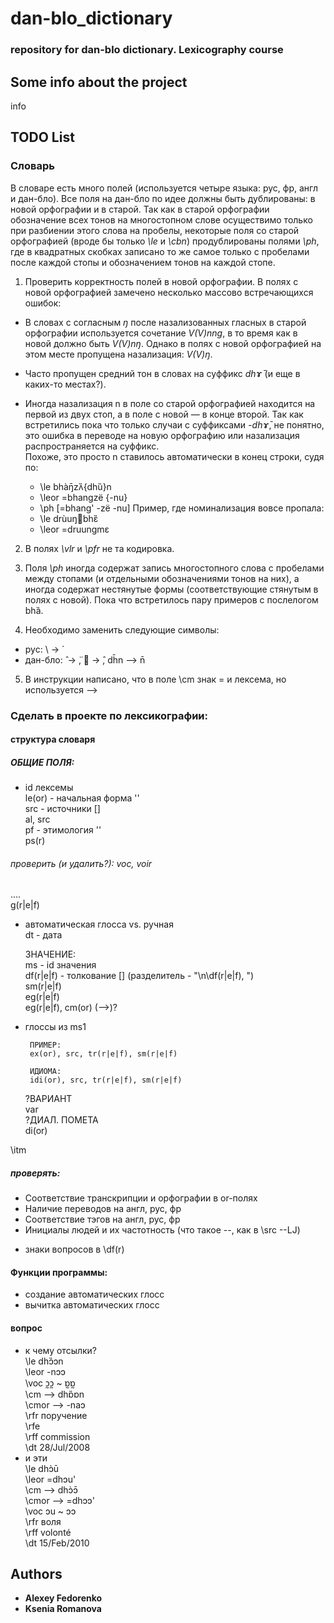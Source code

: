 # dan-blo_dictionary
### repository for dan-blo dictionary. Lexicography course 

## Some info about the project 
info 

## TODO List 

### Словарь
В словаре есть много полей (используется четыре языка: рус, фр, англ и дан-бло). Все поля на дан-бло по идее должны быть дублированы: в новой орфографии и в старой.
Так как в старой орфографии обозначение всех тонов на многостопном слове осуществимо только при разбиении этого слова на пробелы, некоторые поля со старой орфографией (вроде бы только *\le* и *\cbn*) продублированы полями *\ph*, где в квадратных скобках записано то же самое только с пробелами после каждой стопы и обозначением тонов на каждой стопе.


1. Проверить корректность полей в новой орфографии.
В полях с новой орфографией замечено несколько массово встречающихся ошибок:

- В словах с согласным *ŋ* после назализованных гласных в старой орфографии используется сочетание *V(V)nng*, в то время как в новой должно быть *V(V)nŋ*. Однако в полях с новой орфографией на этом месте пропущена назализация: *V(V)ŋ*.

- Часто пропущен средний тон в словах на суффикс *dhɤ̄* (и еще в каких-то местах?).

- Иногда назализация n в поле со старой орфографией находится на первой из двух стоп, а в поле с новой — в конце второй. Так как встретились пока что только случаи с суффиксами *-dhɤ̄*, не понятно, это ошибка в переводе на новую орфографию или назализация распространяется на суффикс.  
Похоже, это просто n ставилось автоматически в конец строки, судя по:
	- \le bhàŋ̄zʌ̏{dhȕ}n
	- \leor =bhangzë {-nu}
	- \ph [=bhang' -zë -nu]
Пример, где номинализация вовсе пропала:
	- \le drùuŋbhɛ̏
	- \leor =druungmɛ

2. В полях *\vlr* и *\pfr* не та кодировка.

3. Поля *\ph* иногда содержат запись многостопного слова с пробелами между стопами (и отдельными обозначениями тонов на них), а иногда содержат нестянутые формы (соответствующие стянутым в полях с новой). Пока что встретилось пару примеров с послелогом bhȁ.

4. Необходимо заменить следующие символы:  
- рус: \ ->  ́  
- дан-бло:  ̂ ->  ̈,  ->  ̂, dh̄n —> n̄  

5. В инструкции написано, что в поле \cm знак = и лексема, но используется -->


### Сделать в проекте по лексикографии:

#### структура словаря
##### ОБЩИЕ ПОЛЯ:
 + id лексемы  
le(or) - начальная форма ''  
src - источники []  
al, src  
pf - этимология ''  
ps(r)  
###### проверить (и удалить?): voc, voir
....  
g(r|e|f)  
+ автоматическая глосса vs. ручная  
dt - дата  

	ЗНАЧЕНИЕ:  
	ms - id значения  
	df(r|e|f) - толкование [] (разделитель - "\n\df(r|e|f), ")  
	sm(r|e|f)  
	eg(r|e|f)  
	eg(r|e|f), cm(or) (-->)?  
 + глоссы из ms1

		ПРИМЕР:  
		ex(or), src, tr(r|e|f), sm(r|e|f)  

		ИДИОМА:  
		idi(or), src, tr(r|e|f), sm(r|e|f)  

	?ВАРИАНТ  
	var  
	?ДИАЛ. ПОМЕТА  
	di(or)  

\itm

##### проверять:
- Соответствие транскрипции и орфографии в or-полях
- Наличие переводов на англ, рус, фр
- Соответствие тэгов на англ, рус, фр
- Инициалы людей и их частотность (что такое --, как в \src --LJ)

+ знаки вопросов в \df(r)


#### Функции программы:
- создание автоматических глосс 
- вычитка автоматических глосс

#### вопрос 
- к чему отсылки?  
\le dhɔ̏ɔn  
\leor -nɔɔ  
\voc ɔ̰ɔ̰ ~ ɒ̰ɒ̰  
\cm --> dhɒ̏ɒn  
\cmor --> -naɔ  
\rfr поручение  
\rfe  
\rff commission  
\dt 28/Jul/2008  
- и эти   
\le dhɔ̀ū  
\leor =dhɔu'  
\cm --> dhɔ̀ɔ̄  
\cmor —> =dhɔɔ'  
\voc ɔu ~ ɔɔ  
\rfr воля  
\rff volonté  
\dt 15/Feb/2010


## Authors

* **Alexey Fedorenko** 
* **Ksenia Romanova** 

